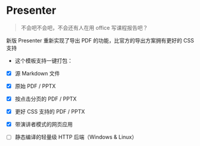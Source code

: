 # Presenter

> 不会吧不会吧，不会还有人在用 office 写课程报告吧？

新版 Presenter 重新实现了导出 PDF 的功能，比官方的导出方案拥有更好的 CSS 支持

* 这个模板支持一键打包：

- [x] 源 Markdown 文件

- [x] 原始 PDF / PPTX

- [x] 按点击分页的 PDF / PPTX

- [x] 更好 CSS 支持的 PDF / PPTX

- [x] 带演讲者模式的网页应用

- [ ] 静态编译的轻量级 HTTP 后端（Windows & Linux）
